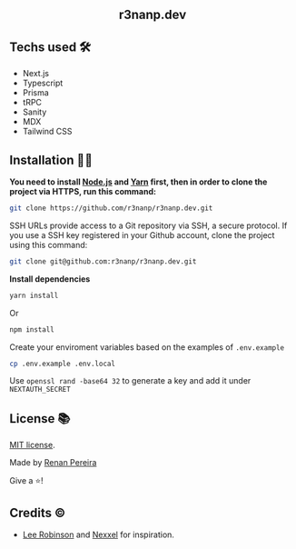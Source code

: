 <div align="center">
<h2>r3nanp.dev</h2>
</div>


## Techs used 🛠
- Next.js
- Typescript
- Prisma
- tRPC
- Sanity
- MDX
- Tailwind CSS

## Installation 👷‍♂️

**You need to install [Node.js](https://nodejs.org/en/download/) and [Yarn](https://yarnpkg.com/) first, then in order to clone the project via HTTPS, run this command:**

```sh
git clone https://github.com/r3nanp/r3nanp.dev.git
```

SSH URLs provide access to a Git repository via SSH, a secure protocol. If you use a SSH key registered in your Github account, clone the project using this command:

```sh
git clone git@github.com:r3nanp/r3nanp.dev.git
```

**Install dependencies**

```sh
yarn install
```

Or

```sh
npm install
```

Create your enviroment variables based on the examples of ```.env.example```

```sh
cp .env.example .env.local
```

Use `openssl rand -base64 32` to generate a key and add it under `NEXTAUTH_SECRET`

## License 📚

[MIT license](LICENSE).

Made by [Renan Pereira](https://github.com/r3nanp)

Give a ⭐️!

## Credits ©️
- [Lee Robinson](https://leerob.io/) and [Nexxel](https://www.nexxel.dev/) for inspiration.
